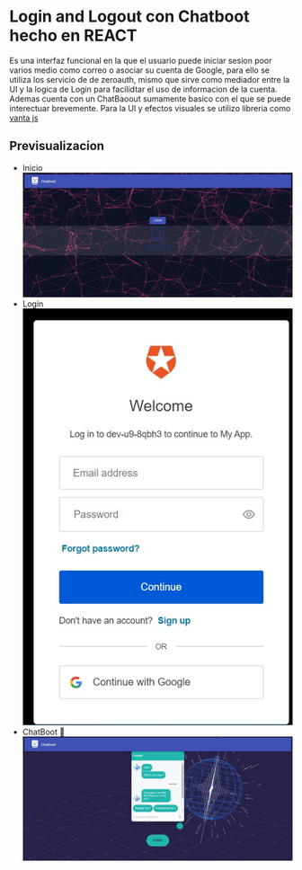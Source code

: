 # Login and Logout con Chatboot hecho en REACT
Es una interfaz funcional en la que el usuario puede iniciar sesion poor varios medio como correo o asociar su cuenta de Google, para ello se utiliza los servicio de de zeroauth,  mismo que sirve como mediador entre la UI y la logica de Login para facilidtar el uso de informacion de la cuenta.
Ademas cuenta con un ChatBaoout sumamente basico con el que se puede interectuar brevemente.
Para la UI y efectos visuales se utilizo libreria como [vanta js](https://www.vantajs.com/) 
## Previsualizacion
- Inicio
![Vista inicial](Prev.jpg)
- Login
![Login](Prev1.jpg) 
- ChatBoot 🤖
![Chattboot](Prev2.jpg)
